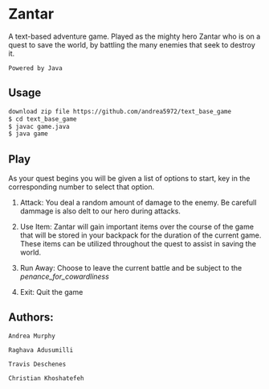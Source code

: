 # Zantar
A text-based adventure game. Played as the mighty hero Zantar who is on a quest to save the world, by battling the many enemies that seek to destroy it.

`Powered by Java`

## Usage

```sh
download zip file https://github.com/andrea5972/text_base_game
$ cd text_base_game
$ javac game.java
$ java game

```

## Play
As your quest begins you will be given a list of options to start, key in the corresponding number to select that option.

1. Attack: You deal a random amount of damage to the enemy. Be carefull dammage is also delt to our hero during attacks.

2. Use Item: Zantar will gain important items over the course of the game that will be stored in your backpack for the duration of the current game. These items can be utilized throughout the quest to assist in saving the world.

2. Run Away: Choose to leave the current battle and be subject to the *penance_for_cowardliness*

3. Exit: Quit the game

## Authors:

`Andrea Murphy`

`Raghava Adusumilli`

`Travis Deschenes`

`Christian Khoshatefeh`




